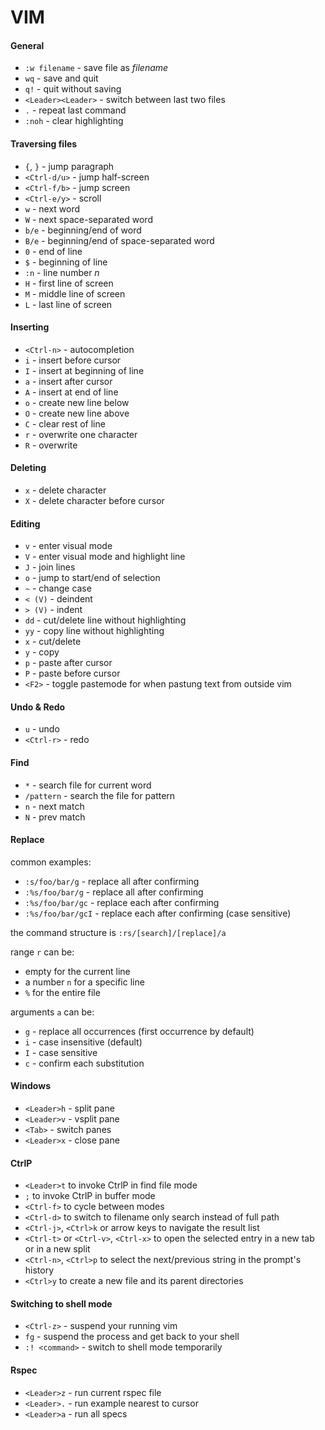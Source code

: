# VIM

#### General
* `:w filename` - save file as *filename*
* `wq` - save and quit
* `q!` - quit without saving
* `<Leader><Leader>` - switch between last two files
* `.` - repeat last command
* `:noh` - clear highlighting

#### Traversing files
* `{`, `}` - jump paragraph
* `<Ctrl-d/u>` - jump half-screen
* `<Ctrl-f/b>` - jump screen
* `<Ctrl-e/y>` - scroll
* `w` - next word
* `W` - next space-separated word
* `b/e` - beginning/end of word
* `B/e` - beginning/end of space-separated word
* `0` - end of line
* `$` - beginning of line
* `:n` - line number *n*
* `H` - first line of screen
* `M` - middle line of screen
* `L` - last line of screen

#### Inserting
* `<Ctrl-n>` - autocompletion
* `i` - insert before cursor
* `I` - insert at beginning of line
* `a` - insert after cursor
* `A` - insert at end of line
* `o` - create new line below
* `O` - create new line above
* `C` - clear rest of line
* `r` - overwrite one character
* `R` - overwrite

#### Deleting
* `x` - delete character
* `X` - delete character before cursor

#### Editing
* `v` - enter visual mode
* `V` - enter visual mode and highlight line
* `J` - join lines
* `o` - jump to start/end of selection
* `~` - change case
* `< (V)` - deindent
* `> (V)` - indent
* `dd` - cut/delete line without highlighting
* `yy` - copy line without highlighting
* `x` - cut/delete
* `y` - copy
* `p` - paste after cursor
* `P` - paste before cursor
* `<F2>` - toggle pastemode for when pastung text from outside vim

#### Undo & Redo
* `u` - undo
* `<Ctrl-r>` - redo

#### Find
* `*` - search file for current word
* `/pattern` - search the file for pattern
* `n` - next match
* `N` - prev match

#### Replace
common examples:

* `:s/foo/bar/g`   - replace all after confirming
* `:%s/foo/bar/g`   - replace all after confirming
* `:%s/foo/bar/gc`  - replace each after confirming
* `:%s/foo/bar/gcI` - replace each after confirming (case sensitive)

the command structure is `:rs/[search]/[replace]/a`

range `r` can be:

* empty for the current line
* a number `n` for a specific line
* `%` for the entire file

arguments `a` can be:

* `g` - replace all occurrences (first occurrence by default)
* `i` - case insensitive (default)
* `I` - case sensitive
* `c` - confirm each substitution

#### Windows
* `<Leader>h` - split pane
* `<Leader>v` - vsplit pane
* `<Tab>` - switch panes
* `<Leader>x` - close pane

#### CtrlP
* `<Leader>t` to invoke CtrlP in find file mode
* `;` to invoke CtrlP in buffer mode
* `<Ctrl-f>` to cycle between modes
* `<Ctrl-d>` to switch to filename only search instead of full path
* `<Ctrl-j>`, `<Ctrl>k` or arrow keys to navigate the result list
* `<Ctrl-t>` or `<Ctrl-v>`, `<Ctrl-x>` to open the selected entry in a new tab or in a new split
* `<Ctrl-n>`, `<Ctrl>p` to select the next/previous string in the prompt's history
* `<Ctrl>y` to create a new file and its parent directories

#### Switching to shell mode
* `<Ctrl-z>` - suspend your running vim
* `fg` - suspend the process and get back to your shell
* `:! <command>` - switch to shell mode temporarily

#### Rspec
* `<Leader>z` - run current rspec file
* `<Leader>.` - run example nearest to cursor
* `<Leader>a` - run all specs
